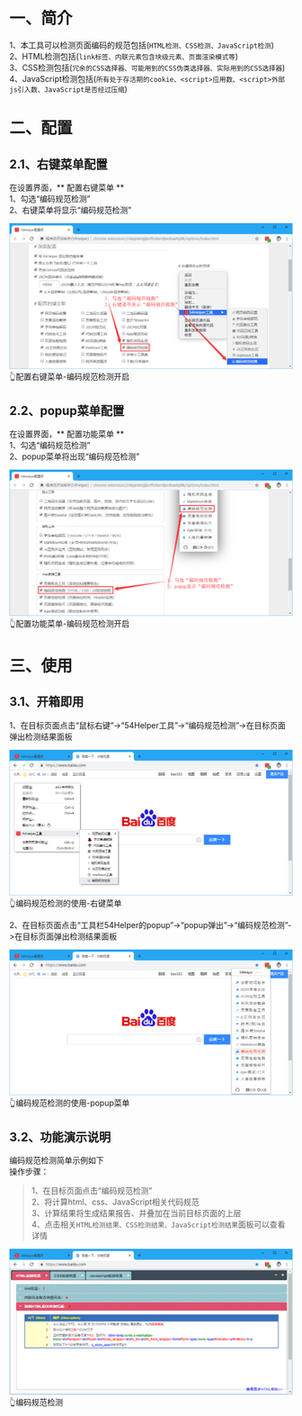 # 一、简介
1、本工具可以检测页面编码的规范包括(`HTML检测、CSS检测、JavaScript检测`)  
2、HTML检测包括(`link标签、内联元素包含块级元素、页面渲染模式等`)  
3、CSS检测包括(`冗余的CSS选择器、可能用到的CSS伪类选择器、实际用到的CSS选择器`)  
4、JavaScript检测包括(`所有处于存活期的cookie、<script>应用数、<script>外部js引入数、JavaScript是否经过压缩`)

# 二、配置
## 2.1、右键菜单配置
在设置界面，** 配置右键菜单 **  
1、勾选“编码规范检测”  
2、右键菜单将显示“编码规范检测”  

![配置右键菜单-编码规范检测开启](../img/helper-detect-1.png)
👆配置右键菜单-编码规范检测开启

## 2.2、popup菜单配置
在设置界面，** 配置功能菜单 **  
1、勾选“编码规范检测”  
2、popup菜单将出现“编码规范检测”  

![配置功能菜单-编码规范检测开启](../img/helper-detect-2.png)
👆配置功能菜单-编码规范检测开启

# 三、使用
## 3.1、开箱即用
1、在目标页面点击“鼠标右键”->“54Helper工具”->“编码规范检测”->在目标页面弹出检测结果面板  

![编码规范检测的使用-右键菜单](../img/helper-detect-3.png)
👆编码规范检测的使用-右键菜单

2、在目标页面点击“工具栏54Helper的popup”->“popup弹出”->“编码规范检测”->在目标页面弹出检测结果面板  

![编码规范检测的使用-popup菜单](../img/helper-detect-4.png)
👆编码规范检测的使用-popup菜单

## 3.2、功能演示说明  
编码规范检测简单示例如下  
操作步骤：  
> 1、在目标页面点击“编码规范检测”  
> 2、将计算html、css、JavaScript相关代码规范  
> 3、计算结果将生成结果报告、并叠加在当前目标页面的上层  
> 4、点击相关`HTML检测结果、CSS检测结果、JavaScript检测结果`面板可以查看详情  

![编码规范检测](../img/helper-detect-5.png)
👆编码规范检测

